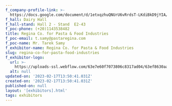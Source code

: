 ```yaml
---
f_company-profile-link: >-
  https://docs.google.com/document/d/1etxqzhuQNUrU6vRrdsT-LKdiBkD9jYIA/edit?usp=share_link&ouid=111844397792848099856&rtpof=true&sd=true
f_hall: Dairy Hall
f_hall-stand: Hall 2 - Stand  E2-43
f_poc-phone: (+20)1143538482
title: Regina Co. for Pasta & Food Industries
f_poc-email: t.samy@pastaregina.com
f_poc-name: Mr. Tarek Samy
f_exhibitor-name: Regina Co. for Pasta & Food Industries
slug: regina-co-for-pasta-food-industries
f_exhibitor-logo:
  url: >-
    https://uploads-ssl.webflow.com/63e7e60f7073806c8317ad04/63ef8630aafa309b46eeeb0b_ZDZkYw.jpeg
  alt: null
updated-on: '2023-02-17T13:50:41.031Z'
created-on: '2023-02-17T13:50:41.031Z'
published-on: null
layout: '[exhibitors].html'
tags: exhibitors
---
```



